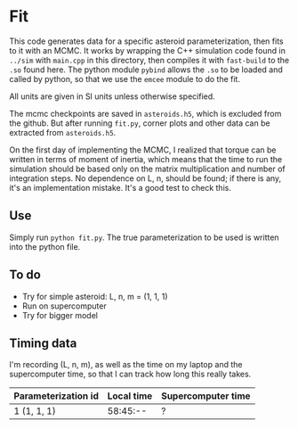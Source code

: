 # Fit

This code generates data for a specific asteroid parameterization, then fits to it with an MCMC. It works by wrapping the C++ simulation code found in `../sim` with `main.cpp` in this directory, then compiles it with `fast-build` to the `.so` found here. The python module `pybind` allows the `.so` to be loaded and called by python, so that we use the `emcee` module to do the fit.

All units are given in SI units unless otherwise specified.

The mcmc checkpoints are saved in `asteroids.h5`, which is excluded from the github. But after running `fit.py`, corner plots and other data can be extracted from `asteroids.h5`.

On the first day of implementing the MCMC, I realized that torque can be written in terms of moment of inertia, which means that the time to run the simulation should be based only on the matrix multiplication and number of integration steps. No dependence on L, n,  should be found; if there is any, it's an implementation mistake. It's a good test to check this.

## Use
Simply run `python fit.py`. The true parameterization to be used is written into the python file.

## To do
* Try for simple asteroid: L, n, m = (1, 1, 1)
* Run on supercomputer
* Try for bigger model

## Timing data
I'm recording (L, n, m), as well as the time on my laptop and the supercomputer time, so that I can track how long this really takes.

|Parameterization id | Local time | Supercomputer time |
|--------------------|------------|--------------------|
| 1 (1, 1, 1)        | 58:45:--   | ?                  |
